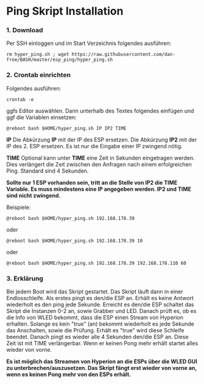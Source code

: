 # Ping Skript Installation


### 1. Download
Per SSH einloggen und im Start Verzeichnis folgendes ausführen:

```console
rm hyper_ping.sh ; wget https://raw.githubusercontent.com/dan-froe/BASH/master/esp_ping/hyper_ping.sh
```

### 2. Crontab einrichten
Folgendes ausführen: 
```console
crontab -e
```

ggfs Editor auswählen.
Dann unterhalb des Textes folgendes einfügen und ggf die Variablen einsetzen:

```console
@reboot bash $HOME/hyper_ping.sh IP IP2 TIME
```
  
**IP**
Die Abkürzung **IP** mit der IP des ESP ersetzen.
Die Abkürzung **IP2** mit der IP des 2. ESP ersetzen. Es ist nur die Eingabe einer IP zwingend nötig. 
  
**TIME**
Optional kann unter **TIME** eine Zeit in Sekunden eingetragen werden. Dies verlängert die Zeit zwischen den Anfragen nach einem erfolgreichen Ping. Standard sind 4 Sekunden. 

**Sollte nur 1 ESP vorhanden sein, tritt an die Stelle von IP2 die TIME Variable.
Es muss mindestens eine IP angegeben werden. IP2 und TIME sind nicht zwingend.**

Beispiele:

```console
@reboot bash $HOME/hyper_ping.sh 192.168.178.39
```

oder

```console
@reboot bash $HOME/hyper_ping.sh 192.168.178.39 10
```

oder

```console
@reboot bash $HOME/hyper_ping.sh 192.168.178.39 192.168.178.110 60
```

### 3. Erklärung
Bei jedem Boot wird das Skript gestartet. Das Skript läuft dann in einer Endlosschleife. 
Als erstes pingt es den/die ESP an. Erhält es keine Antwort wiederholt es den ping jede Sekunde.
Erreicht es den/die ESP schaltet das Skript die Instanzen 0-2 an, sowie Grabber und LED. Danach prüft es, ob es die Info von WLED bekommt, dass die ESP einen Stream von Hyperion erhalten. Solange es kein "true" (an) bekommt wiederholt es jede Sekunde das Anschalten, sowie die Prüfung.
Erhält es "true" wird diese Schleife beendet. Danach pingt es wieder alle 4 Sekunden den/die ESP an. Diese Zeit ist mit TIME verlängerbar. Wenn er keinen Pong mehr erhält startet alles wieder von vorne. 

**Es ist möglich das Streamen von Hyperion an die ESPs über die WLED GUI zu unterbrechen/auszusetzen. Das Skript fängt erst wieder von vorne an, wenn es keinen Pong mehr von den ESPs erhält.**
